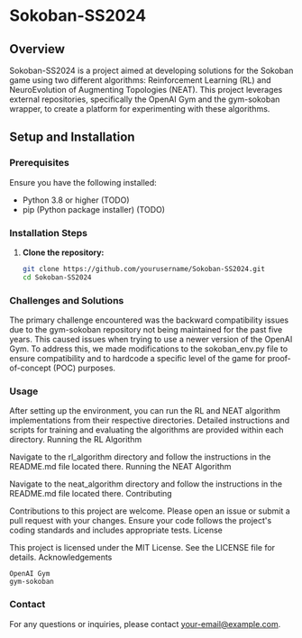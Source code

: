﻿# Sokoban-SS2024

## Overview
Sokoban-SS2024 is a project aimed at developing solutions for the Sokoban game using two different algorithms: 
Reinforcement Learning (RL) and NeuroEvolution of Augmenting Topologies (NEAT). 
This project leverages external repositories, specifically the OpenAI Gym and the gym-sokoban wrapper, 
to create a platform for experimenting with these algorithms.


## Setup and Installation

### Prerequisites
Ensure you have the following installed:
- Python 3.8 or higher (TODO)
- pip (Python package installer) (TODO)

### Installation Steps
1. **Clone the repository:**
   ```sh
   git clone https://github.com/yourusername/Sokoban-SS2024.git
   cd Sokoban-SS2024

### Challenges and Solutions

The primary challenge encountered was the backward compatibility issues due to the gym-sokoban repository 
not being maintained for the past five years. This caused issues when trying to use a newer version of the OpenAI Gym. 
To address this, we made modifications to the sokoban_env.py file to ensure compatibility and to hardcode a specific 
level of the game for proof-of-concept (POC) purposes.
### Usage

After setting up the environment, you can run the RL and NEAT algorithm implementations from their respective directories. 
Detailed instructions and scripts for training and evaluating the algorithms are provided within each directory.
Running the RL Algorithm

Navigate to the rl_algorithm directory and follow the instructions in the README.md file located there.
Running the NEAT Algorithm

Navigate to the neat_algorithm directory and follow the instructions in the README.md file located there.
Contributing

Contributions to this project are welcome. Please open an issue or submit a pull request with your changes. Ensure your code follows the project's coding standards and includes appropriate tests.
License

This project is licensed under the MIT License. See the LICENSE file for details.
Acknowledgements

    OpenAI Gym
    gym-sokoban

### Contact

For any questions or inquiries, please contact your-email@example.com.